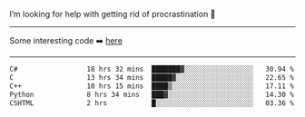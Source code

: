 I’m looking for help with getting rid of procrastination 🤔

-----

Some interesting code :arrow_right: [here](https://github.com/zhen8838/playground)

-----

<!--START_SECTION:waka-->

```txt
C#                 18 hrs 32 mins  ███████▓░░░░░░░░░░░░░░░░░   30.94 %
C                  13 hrs 34 mins  █████▓░░░░░░░░░░░░░░░░░░░   22.65 %
C++                10 hrs 15 mins  ████▒░░░░░░░░░░░░░░░░░░░░   17.11 %
Python             8 hrs 34 mins   ███▓░░░░░░░░░░░░░░░░░░░░░   14.30 %
CSHTML             2 hrs           █░░░░░░░░░░░░░░░░░░░░░░░░   03.36 %
```

<!--END_SECTION:waka-->

<!--
**zhen8838/zhen8838** is a ✨ _special_ ✨ repository because its `README.md` (this file) appears on your GitHub profile.

Here are some ideas to get you started:

- 🔭 I’m currently working on ...
- 🌱 I’m currently learning ...
- 👯 I’m looking to collaborate on ...
 ...
- 💬 Ask me about ...
- 📫 How to reach me: ...
- 😄 Pronouns: ...
- ⚡ Fun fact: ...
-->
